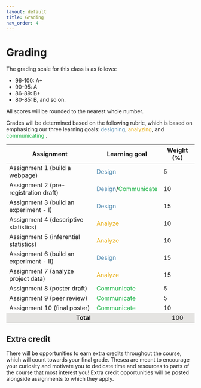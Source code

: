 ```yaml
---
layout: default
title: Grading
nav_order: 4
---
```


# Grading

The grading scale for this class is as follows:

- 96-100: A+
- 90-95: A
- 86-89: B+
- 80-85: B, and so on.

All scores will be rounded to the nearest whole number. 

Grades will be determined based on the following rubric, which is based on emphasizing our three learning goals: <span style="color:#508AB0">designing</span>, <span style="color:#E7AC10">analyzing</span>, and <span style="color:#1CB447">communicating</span> .

<table>
    <thead>
        <tr>
            <th>Assignment</th>
            <th>Learning goal</th>
            <th>Weight (%)</th>
        </tr>
    </thead>
    <tbody>
        <tr><td>Assignment 1 (build a webpage)</td><td><span style="color:#508AB0">Design</span></td><td>5</td></tr>
        <tr><td>Assignment 2 (pre-registration draft)</td><td><span style="color:#508AB0">Design</span>/<span style="color:#1CB447">Communicate</span> </td><td>10</td></tr>
        <tr><td>Assignment 3 (build an experiment - I)</td><td><span style="color:#508AB0">Design</span></td><td>15</td></tr>
        <tr><td>Assignment 4 (descriptive statistics)</td><td><span style="color:#E7AC10">Analyze</span></td><td>10</td></tr>
        <tr><td>Assignment 5 (inferential statistics)</td><td><span style="color:#E7AC10">Analyze</span></td><td>10</td></tr>
        <tr><td>Assignment 6 (build an experiment - II)</td><td><span style="color:#508AB0">Design</span></td><td>15</td></tr>
        <tr><td>Assignment 7 (analyze project data)</td><td><span style="color:#E7AC10">Analyze</span></td><td>15</td></tr>
        <tr><td>Assignment 8 (poster draft)</td><td><span style="color:#1CB447">Communicate</span> </td><td>5</td></tr>
        <tr><td>Assignment 9 (peer review)</td><td><span style="color:#1CB447">Communicate</span> </td><td>5</td></tr>
        <tr><td>Assignment 10 (final poster)</td><td><span style="color:#1CB447">Communicate</span> </td><td>10</td></tr>
        <tr><td style="text-align: center; vertical-align: middle;background-color:#E5E4E2" colspan=2><strong>Total</strong></td><td style="text-align: center; vertical-align: middle;background-color:#E5E4E2">100</td></tr>
    </tbody>
</table>

## Extra credit

There will be opportunities to earn extra credits throughout the course, which will count towards your final grade. Thesea are meant to encourage your curiosity and motivate you to dedicate time and resources to parts of the course that most interest you! Extra credit opportunities will be posted alongside assignments to which they apply.